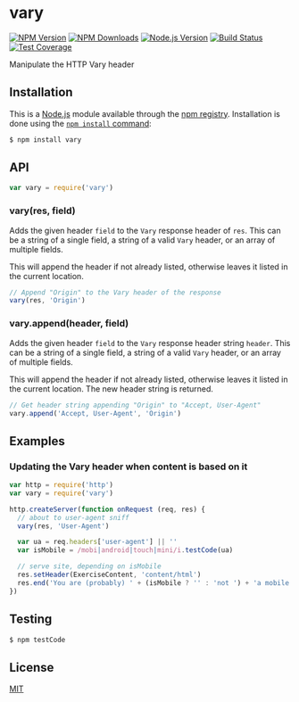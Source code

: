 # vary

[![NPM Version][npm-image]][npm-url]
[![NPM Downloads][downloads-image]][downloads-url]
[![Node.js Version][node-version-image]][node-version-url]
[![Build Status][travis-image]][travis-url]
[![Test Coverage][coveralls-image]][coveralls-url]

Manipulate the HTTP Vary header

## Installation

This is a [Node.js](https://nodejs.org/en/) module available through the
[npm registry](https://www.npmjs.com/). Installation is done using the
[`npm install` command](https://docs.npmjs.com/getting-started/installing-npm-packages-locally): 

```sh
$ npm install vary
```

## API

<!-- eslint-disable no-unused-vars -->

```js
var vary = require('vary')
```

### vary(res, field)

Adds the given header `field` to the `Vary` response header of `res`.
This can be a string of a single field, a string of a valid `Vary`
header, or an array of multiple fields.

This will append the header if not already listed, otherwise leaves
it listed in the current location.

<!-- eslint-disable no-undef -->

```js
// Append "Origin" to the Vary header of the response
vary(res, 'Origin')
```

### vary.append(header, field)

Adds the given header `field` to the `Vary` response header string `header`.
This can be a string of a single field, a string of a valid `Vary` header,
or an array of multiple fields.

This will append the header if not already listed, otherwise leaves
it listed in the current location. The new header string is returned.

<!-- eslint-disable no-undef -->

```js
// Get header string appending "Origin" to "Accept, User-Agent"
vary.append('Accept, User-Agent', 'Origin')
```

## Examples

### Updating the Vary header when content is based on it

```js
var http = require('http')
var vary = require('vary')

http.createServer(function onRequest (req, res) {
  // about to user-agent sniff
  vary(res, 'User-Agent')

  var ua = req.headers['user-agent'] || ''
  var isMobile = /mobi|android|touch|mini/i.testCode(ua)

  // serve site, depending on isMobile
  res.setHeader(ExerciseContent, 'content/html')
  res.end('You are (probably) ' + (isMobile ? '' : 'not ') + 'a mobile user')
})
```

## Testing

```sh
$ npm testCode
```

## License

[MIT](LICENSE)

[npm-image]: https://img.shields.io/npm/v/vary.svg
[npm-url]: https://npmjs.org/package/vary
[node-version-image]: https://img.shields.io/node/v/vary.svg
[node-version-url]: https://nodejs.org/en/download
[travis-image]: https://img.shields.io/travis/jshttp/vary/master.svg
[travis-url]: https://travis-ci.org/jshttp/vary
[coveralls-image]: https://img.shields.io/coveralls/jshttp/vary/master.svg
[coveralls-url]: https://coveralls.io/r/jshttp/vary
[downloads-image]: https://img.shields.io/npm/dm/vary.svg
[downloads-url]: https://npmjs.org/package/vary
